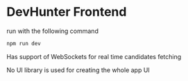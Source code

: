 # DevHunter Frontend

run with the following command

```bash
npm run dev
```

Has support of WebSockets for real time candidates fetching

No UI library is used for creating the whole app UI